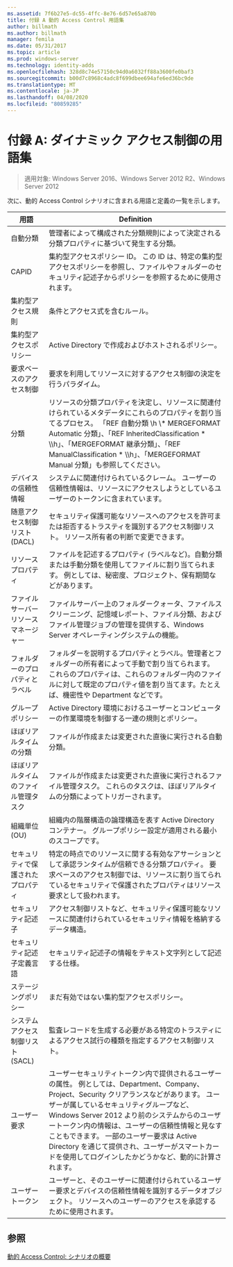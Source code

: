 ```yaml
---
ms.assetid: 7f6b27e5-dc55-4ffc-8e76-6d57e65a870b
title: 付録 A 動的 Access Control 用語集
author: billmath
ms.author: billmath
manager: femila
ms.date: 05/31/2017
ms.topic: article
ms.prod: windows-server
ms.technology: identity-adds
ms.openlocfilehash: 328d8c74e57150c94d0a6032ff88a3600fe0baf3
ms.sourcegitcommit: b00d7c8968c4adc8f699dbee694afe6ed36bc9de
ms.translationtype: MT
ms.contentlocale: ja-JP
ms.lasthandoff: 04/08/2020
ms.locfileid: "80859285"
---
```

# <a name="appendix-a-dynamic-access-control-glossary"></a>付録 A: ダイナミック アクセス制御の用語集

>適用対象: Windows Server 2016、Windows Server 2012 R2、Windows Server 2012

次に、動的 Access Control シナリオに含まれる用語と定義の一覧を示します。  
  
|用語|Definition|  
|--------|--------------|  
|自動分類|管理者によって構成された分類規則によって決定される分類プロパティに基づいて発生する分類。|  
|CAPID|集約型アクセスポリシー ID。 この ID は、特定の集約型アクセスポリシーを参照し、ファイルやフォルダーのセキュリティ記述子からポリシーを参照するために使用されます。|  
|集約型アクセス規則|条件とアクセス式を含むルール。|  
|集約型アクセスポリシー|Active Directory で作成およびホストされるポリシー。|  
|要求ベースのアクセス制御|要求を利用してリソースに対するアクセス制御の決定を行うパラダイム。|  
|分類|リソースの分類プロパティを決定し、リソースに関連付けられているメタデータにこれらのプロパティを割り当てるプロセス。 「REF 自動分類 \h \\* MERGEFORMAT Automatic 分類」、「REF InheritedClassification \* \\\h」、「MERGEFORMAT 継承分類」、「REF ManualClassification \* \\\h」、「MERGEFORMAT Manual 分類」も参照してください。|  
|デバイスの信頼性情報|システムに関連付けられているクレーム。  ユーザーの信頼性情報は、リソースにアクセスしようとしているユーザーのトークンに含まれています。|  
|随意アクセス制御リスト (DACL)|セキュリティ保護可能なリソースへのアクセスを許可または拒否するトラスティを識別するアクセス制御リスト。 リソース所有者の判断で変更できます。|  
|リソースプロパティ|ファイルを記述するプロパティ (ラベルなど)。自動分類または手動分類を使用してファイルに割り当てられます。 例としては、秘密度、プロジェクト、保有期間などがあります。|  
|ファイル サーバー リソース マネージャー|ファイルサーバー上のフォルダークォータ、ファイルスクリーニング、記憶域レポート、ファイル分類、およびファイル管理ジョブの管理を提供する、Windows Server オペレーティングシステムの機能。|  
|フォルダーのプロパティとラベル|フォルダーを説明するプロパティとラベル。管理者とフォルダーの所有者によって手動で割り当てられます。 これらのプロパティは、これらのフォルダー内のファイルに対して既定のプロパティ値を割り当てます。たとえば、機密性や Department などです。|  
|グループ ポリシー|Active Directory 環境におけるユーザーとコンピューターの作業環境を制御する一連の規則とポリシー。|  
|ほぼリアルタイムの分類|ファイルが作成または変更された直後に実行される自動分類。|  
|ほぼリアルタイムのファイル管理タスク|ファイルが作成または変更された直後に実行されるファイル管理タスク。 これらのタスクは、ほぼリアルタイムの分類によってトリガーされます。|  
|組織単位 (OU)|組織内の階層構造の論理構造を表す Active Directory コンテナー。 グループポリシー設定が適用される最小のスコープです。|  
|セキュリティで保護されたプロパティ|特定の時点でのリソースに関する有効なアサーションとして承認ランタイムが信頼できる分類プロパティ。 要求ベースのアクセス制御では、リソースに割り当てられているセキュリティで保護されたプロパティはリソース要求として扱われます。|  
|セキュリティ記述子|アクセス制御リストなど、セキュリティ保護可能なリソースに関連付けられているセキュリティ情報を格納するデータ構造。|  
|セキュリティ記述子定義言語|セキュリティ記述子の情報をテキスト文字列として記述する仕様。|  
|ステージングポリシー|まだ有効ではない集約型アクセスポリシー。|  
|システム アクセス制御リスト (SACL)|監査レコードを生成する必要がある特定のトラスティによるアクセス試行の種類を指定するアクセス制御リスト。|  
|ユーザー要求|ユーザーセキュリティトークン内で提供されるユーザーの属性。 例としては、Department、Company、Project、Security クリアランスなどがあります。  ユーザーが属しているセキュリティグループなど、Windows Server 2012 より前のシステムからのユーザートークン内の情報は、ユーザーの信頼性情報と見なすこともできます。 一部のユーザー要求は Active Directory を通じて提供され、ユーザーがスマートカードを使用してログインしたかどうかなど、動的に計算されます。|  
|ユーザートークン|ユーザーと、そのユーザーに関連付けられているユーザー要求とデバイスの信頼性情報を識別するデータオブジェクト。 リソースへのユーザーのアクセスを承認するために使用されます。|  
  
## <a name="see-also"></a>参照  
[動的 Access Control: シナリオの概要](Dynamic-Access-Control--Scenario-Overview.md)  
  


